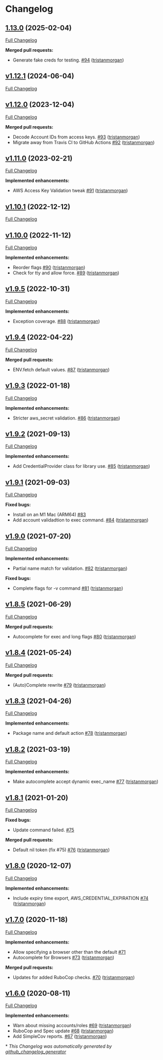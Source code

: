 # Changelog

## [1.13.0](https://github.com/tristanmorgan/awskeyring/tree/1.13.0) (2025-02-04)

[Full Changelog](https://github.com/tristanmorgan/awskeyring/compare/v1.12.1...1.13.0)

**Merged pull requests:**

- Generate fake creds for testing. [\#94](https://github.com/tristanmorgan/awskeyring/pull/94) ([tristanmorgan](https://github.com/tristanmorgan))

## [v1.12.1](https://github.com/tristanmorgan/awskeyring/tree/v1.12.1) (2024-06-04)

[Full Changelog](https://github.com/tristanmorgan/awskeyring/compare/v1.12.0...v1.12.1)

## [v1.12.0](https://github.com/tristanmorgan/awskeyring/tree/v1.12.0) (2023-12-04)

[Full Changelog](https://github.com/tristanmorgan/awskeyring/compare/v1.11.0...v1.12.0)

**Merged pull requests:**

- Decode Account IDs from access keys. [\#93](https://github.com/tristanmorgan/awskeyring/pull/93) ([tristanmorgan](https://github.com/tristanmorgan))
- Migrate away from Travis CI to GitHub Actions [\#92](https://github.com/tristanmorgan/awskeyring/pull/92) ([tristanmorgan](https://github.com/tristanmorgan))

## [v1.11.0](https://github.com/tristanmorgan/awskeyring/tree/v1.11.0) (2023-02-21)

[Full Changelog](https://github.com/tristanmorgan/awskeyring/compare/v1.10.1...v1.11.0)

**Implemented enhancements:**

- AWS Access Key Validation tweak [\#91](https://github.com/tristanmorgan/awskeyring/pull/91) ([tristanmorgan](https://github.com/tristanmorgan))

## [v1.10.1](https://github.com/tristanmorgan/awskeyring/tree/v1.10.1) (2022-12-12)

[Full Changelog](https://github.com/tristanmorgan/awskeyring/compare/v1.10.0...v1.10.1)

## [v1.10.0](https://github.com/tristanmorgan/awskeyring/tree/v1.10.0) (2022-11-12)

[Full Changelog](https://github.com/tristanmorgan/awskeyring/compare/v1.9.5...v1.10.0)

**Implemented enhancements:**

- Reorder flags [\#90](https://github.com/tristanmorgan/awskeyring/pull/90) ([tristanmorgan](https://github.com/tristanmorgan))
- Check for tty and allow force. [\#89](https://github.com/tristanmorgan/awskeyring/pull/89) ([tristanmorgan](https://github.com/tristanmorgan))

## [v1.9.5](https://github.com/tristanmorgan/awskeyring/tree/v1.9.5) (2022-10-31)

[Full Changelog](https://github.com/tristanmorgan/awskeyring/compare/v1.9.4...v1.9.5)

**Implemented enhancements:**

- Exception coverage. [\#88](https://github.com/tristanmorgan/awskeyring/pull/88) ([tristanmorgan](https://github.com/tristanmorgan))

## [v1.9.4](https://github.com/tristanmorgan/awskeyring/tree/v1.9.4) (2022-04-22)

[Full Changelog](https://github.com/tristanmorgan/awskeyring/compare/v1.9.3...v1.9.4)

**Merged pull requests:**

- ENV.fetch default values. [\#87](https://github.com/tristanmorgan/awskeyring/pull/87) ([tristanmorgan](https://github.com/tristanmorgan))

## [v1.9.3](https://github.com/tristanmorgan/awskeyring/tree/v1.9.3) (2022-01-18)

[Full Changelog](https://github.com/tristanmorgan/awskeyring/compare/v1.9.2...v1.9.3)

**Implemented enhancements:**

- Stricter aws\_secret validation. [\#86](https://github.com/tristanmorgan/awskeyring/pull/86) ([tristanmorgan](https://github.com/tristanmorgan))

## [v1.9.2](https://github.com/tristanmorgan/awskeyring/tree/v1.9.2) (2021-09-13)

[Full Changelog](https://github.com/tristanmorgan/awskeyring/compare/v1.9.1...v1.9.2)

**Implemented enhancements:**

- Add CredentialProvider class for library use. [\#85](https://github.com/tristanmorgan/awskeyring/pull/85) ([tristanmorgan](https://github.com/tristanmorgan))

## [v1.9.1](https://github.com/tristanmorgan/awskeyring/tree/v1.9.1) (2021-09-03)

[Full Changelog](https://github.com/tristanmorgan/awskeyring/compare/v1.9.0...v1.9.1)

**Fixed bugs:**

- Install on an M1 Mac \(ARM64\) [\#83](https://github.com/tristanmorgan/awskeyring/issues/83)
- Add account validadtion to exec command. [\#84](https://github.com/tristanmorgan/awskeyring/pull/84) ([tristanmorgan](https://github.com/tristanmorgan))

## [v1.9.0](https://github.com/tristanmorgan/awskeyring/tree/v1.9.0) (2021-07-20)

[Full Changelog](https://github.com/tristanmorgan/awskeyring/compare/v1.8.5...v1.9.0)

**Implemented enhancements:**

- Partial name match for validation. [\#82](https://github.com/tristanmorgan/awskeyring/pull/82) ([tristanmorgan](https://github.com/tristanmorgan))

**Fixed bugs:**

- Complete flags for -v command [\#81](https://github.com/tristanmorgan/awskeyring/pull/81) ([tristanmorgan](https://github.com/tristanmorgan))

## [v1.8.5](https://github.com/tristanmorgan/awskeyring/tree/v1.8.5) (2021-06-29)

[Full Changelog](https://github.com/tristanmorgan/awskeyring/compare/v1.8.4...v1.8.5)

**Merged pull requests:**

- Autocomplete for exec and long flags [\#80](https://github.com/tristanmorgan/awskeyring/pull/80) ([tristanmorgan](https://github.com/tristanmorgan))

## [v1.8.4](https://github.com/tristanmorgan/awskeyring/tree/v1.8.4) (2021-05-24)

[Full Changelog](https://github.com/tristanmorgan/awskeyring/compare/v1.8.3...v1.8.4)

**Merged pull requests:**

- \(Auto\)Complete rewrite [\#79](https://github.com/tristanmorgan/awskeyring/pull/79) ([tristanmorgan](https://github.com/tristanmorgan))

## [v1.8.3](https://github.com/tristanmorgan/awskeyring/tree/v1.8.3) (2021-04-26)

[Full Changelog](https://github.com/tristanmorgan/awskeyring/compare/v1.8.2...v1.8.3)

**Implemented enhancements:**

- Package name and default action [\#78](https://github.com/tristanmorgan/awskeyring/pull/78) ([tristanmorgan](https://github.com/tristanmorgan))

## [v1.8.2](https://github.com/tristanmorgan/awskeyring/tree/v1.8.2) (2021-03-19)

[Full Changelog](https://github.com/tristanmorgan/awskeyring/compare/v1.8.1...v1.8.2)

**Implemented enhancements:**

- Make autocomplete accept dynamic exec\_name [\#77](https://github.com/tristanmorgan/awskeyring/pull/77) ([tristanmorgan](https://github.com/tristanmorgan))

## [v1.8.1](https://github.com/tristanmorgan/awskeyring/tree/v1.8.1) (2021-01-20)

[Full Changelog](https://github.com/tristanmorgan/awskeyring/compare/v1.8.0...v1.8.1)

**Fixed bugs:**

- Update command failed. [\#75](https://github.com/tristanmorgan/awskeyring/issues/75)

**Merged pull requests:**

- Default nil token \(fix \#75\) [\#76](https://github.com/tristanmorgan/awskeyring/pull/76) ([tristanmorgan](https://github.com/tristanmorgan))

## [v1.8.0](https://github.com/tristanmorgan/awskeyring/tree/v1.8.0) (2020-12-07)

[Full Changelog](https://github.com/tristanmorgan/awskeyring/compare/v1.7.0...v1.8.0)

**Implemented enhancements:**

- Include expiry time export, AWS\_CREDENTIAL\_EXPIRATION [\#74](https://github.com/tristanmorgan/awskeyring/pull/74) ([tristanmorgan](https://github.com/tristanmorgan))

## [v1.7.0](https://github.com/tristanmorgan/awskeyring/tree/v1.7.0) (2020-11-18)

[Full Changelog](https://github.com/tristanmorgan/awskeyring/compare/v1.6.0...v1.7.0)

**Implemented enhancements:**

- Allow specifying a browser other than the default [\#71](https://github.com/tristanmorgan/awskeyring/issues/71)
- Autocomplete for Browsers [\#73](https://github.com/tristanmorgan/awskeyring/pull/73) ([tristanmorgan](https://github.com/tristanmorgan))

**Merged pull requests:**

- Updates for added RuboCop checks. [\#70](https://github.com/tristanmorgan/awskeyring/pull/70) ([tristanmorgan](https://github.com/tristanmorgan))

## [v1.6.0](https://github.com/tristanmorgan/awskeyring/tree/v1.6.0) (2020-08-11)

[Full Changelog](https://github.com/tristanmorgan/awskeyring/compare/v1.5.0...v1.6.0)

**Implemented enhancements:**

- Warn about missing accounts/roles [\#69](https://github.com/tristanmorgan/awskeyring/pull/69) ([tristanmorgan](https://github.com/tristanmorgan))
- RuboCop and Spec update [\#68](https://github.com/tristanmorgan/awskeyring/pull/68) ([tristanmorgan](https://github.com/tristanmorgan))
- Add SimpleCov reports. [\#67](https://github.com/tristanmorgan/awskeyring/pull/67) ([tristanmorgan](https://github.com/tristanmorgan))



\* *This Changelog was automatically generated by [github_changelog_generator](https://github.com/github-changelog-generator/github-changelog-generator)*
